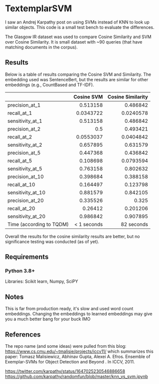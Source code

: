 # TextemplarSVM

I saw an Andrej Karpathy post on using SVMs instead of KNN to look up similar objects. This code is a small test bench to evaluate the differences.

The Glasgow IR dataset was used to compare Cosine Similarity and SVM over Cosine Similarity. It is small dataset with ~90 queries (that have matching documents in the corpus).

## Results

Below is a table of results comparing the Cosine SVM and Similarity. The embedding used was SentenceBert, but the results are similar for
other embeddings (e.g., CountBased and TF-IDF).


|                   |        Cosine SVM |Cosine Similarity|
|:------------------|----------:|----------:|
| precision_at_1    | 0.513158  | 0.486842  |
| recall_at_1       | 0.0343722 | 0.0240578 |
| sensitivity_at_1  | 0.513158  | 0.486842  |
| precision_at_2    | 0.5       | 0.493421  |
| recall_at_2       | 0.0553037 | 0.0404842 |
| sensitivity_at_2  | 0.657895  | 0.631579  |
| precision_at_5    | 0.447368  | 0.436842  |
| recall_at_5       | 0.108698  | 0.0793594 |
| sensitivity_at_5  | 0.763158  | 0.802632  |
| precision_at_10   | 0.398684  | 0.388158  |
| recall_at_10      | 0.164497  | 0.123798  |
| sensitivity_at_10 | 0.881579  | 0.842105  |
| precision_at_20   | 0.335526  | 0.325     |
| recall_at_20      | 0.26412   | 0.201206  |
| sensitivity_at_20 | 0.986842  | 0.907895  |
| Time (according to TQDM) | < 1 seconds | 82 seconds |

Overall the results for the cosine similarity results are better, but no significance testing was conducted (as of yet).

## Requirements
### Python 3.8+
Libraries: Scikit learn, Numpy, SciPY

## Notes

This is far from production ready, it's slow and used word count embeddings. Changing the embeddings to learned embeddings may give you a
much better bang for your buck IMO

## References

The repo name (and some ideas) were pulled from this blog: https://www.cs.cmu.edu/~tmalisie/projects/iccv11/
which summarizes this paper: 
Tomasz Malisiewicz, Abhinav Gupta, Alexei A. Efros. Ensemble of Exemplar-SVMs for Object Detection and Beyond . In ICCV, 2011.

https://twitter.com/karpathy/status/1647025230546886658
https://github.com/karpathy/randomfun/blob/master/knn_vs_svm.ipynb